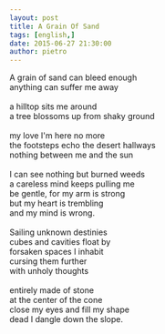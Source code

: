```yaml
---
layout: post
title: A Grain Of Sand
tags: [english,]
date: 2015-06-27 21:30:00
author: pietro
---
```

A grain of sand can bleed enough<br/>anything can suffer me away<br/><br/>a hilltop sits me around<br/>a tree blossoms up from shaky ground<br/><br/>my love I'm here no more<br/>the footsteps echo the desert hallways<br/>nothing between me and the sun<br/><br/>I can see nothing but burned weeds<br/>a careless mind keeps pulling me<br/>be gentle, for my arm is strong<br/>but my heart is trembling<br/>and my mind is wrong.<br/><br/>Sailing unknown destinies<br/>cubes and cavities float by<br/>forsaken spaces I inhabit<br/>cursing them further<br/>with unholy thoughts<br/><br/>entirely made of stone<br/>at the center of the cone<br/>close my eyes and fill my shape<br/>dead I dangle down the slope.
